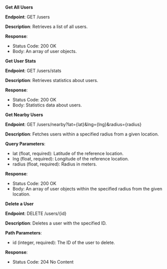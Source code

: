 **Get All Users**

**Endpoint**: GET /users

**Description**: Retrieves a list of all users.

**Response**:

- Status Code: 200 OK
- Body: An array of user objects.

**Get User Stats**

**Endpoint**: GET /users/stats

**Description**: Retrieves statistics about users.

**Response**:

- Status Code: 200 OK
- Body: Statistics data about users.

**Get Nearby Users**

**Endpoint**: GET /users/nearby?lat={lat}&lng={lng}&radius={radius}

**Description**: Fetches users within a specified radius from a given location.

**Query Parameters**:

- lat (float, required): Latitude of the reference location.
- lng (float, required): Longitude of the reference location.
- radius (float, required): Radius in meters.

**Response**:

- Status Code: 200 OK
- Body: An array of user objects within the specified radius from the given location.

**Delete a User**

**Endpoint**: DELETE /users/{id}

**Description**: Deletes a user with the specified ID.

**Path Parameters**:

- id (integer, required): The ID of the user to delete.

**Response**:

- Status Code: 204 No Content